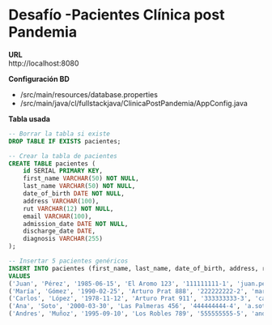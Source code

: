 # Desafío -Pacientes Clínica post Pandemia

**URL**  
http://localhost:8080

**Configuración BD**
* /src/main/resources/database.properties
* /src/main/java/cl/fullstackjava/ClinicaPostPandemia/AppConfig.java

**Tabla usada**
```sql
-- Borrar la tabla si existe
DROP TABLE IF EXISTS pacientes;

-- Crear la tabla de pacientes
CREATE TABLE pacientes (
    id SERIAL PRIMARY KEY,
    first_name VARCHAR(50) NOT NULL,
    last_name VARCHAR(50) NOT NULL,
    date_of_birth DATE NOT NULL,
    address VARCHAR(100),
    rut VARCHAR(12) NOT NULL,
    email VARCHAR(100),
    admission_date DATE NOT NULL,
    discharge_date DATE,
    diagnosis VARCHAR(255)
);

-- Insertar 5 pacientes genéricos
INSERT INTO pacientes (first_name, last_name, date_of_birth, address, rut, email, admission_date, discharge_date, diagnosis)
VALUES 
('Juan', 'Pérez', '1985-06-15', 'El Aromo 123', '111111111-1', 'juan.perez@mail.com', '2024-07-20', NULL, 'Influenza'),
('María', 'Gómez', '1990-02-25', 'Arturo Prat 888', '222222222-2', 'maria.gomez@mail.com', '2024-07-21', NULL, 'Fractura de pierna'),
('Carlos', 'López', '1978-11-12', 'Arturo Prat 911', '333333333-3', 'carlos.lopez@mail.com', '2024-07-22', NULL, 'Neumonía'),
('Ana', 'Soto', '2000-03-30', 'Las Palmeras 456', '444444444-4', 'a.soto@mail.com', '2024-07-23', '2024-07-24', 'Gastroenteritis'),
('Andres', 'Muñoz', '1995-09-10', 'Los Robles 789', '555555555-5', 'andres.m@mail.com', '2024-07-24', '2024-07-24', 'Dolor de cabeza');
```
